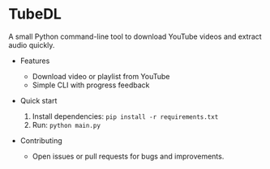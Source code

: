 # TubeDL

A small Python command-line tool to download YouTube videos and extract audio quickly.

- Features
    - Download video or playlist from YouTube
    - Simple CLI with progress feedback

- Quick start
    1. Install dependencies: `pip install -r requirements.txt`
    2. Run: `python main.py`

- Contributing
    - Open issues or pull requests for bugs and improvements.